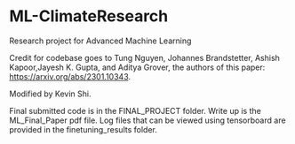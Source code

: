 # ML-ClimateResearch
Research project for Advanced Machine Learning

Credit for codebase goes to Tung Nguyen, Johannes Brandstetter, Ashish Kapoor,Jayesh K. Gupta, and Aditya Grover, the authors of this paper: https://arxiv.org/abs/2301.10343.

Modified by Kevin Shi.

Final submitted code is in the FINAL_PROJECT folder. Write up is the ML_Final_Paper pdf file.
Log files that can be viewed using tensorboard are provided in the finetuning_results folder.
